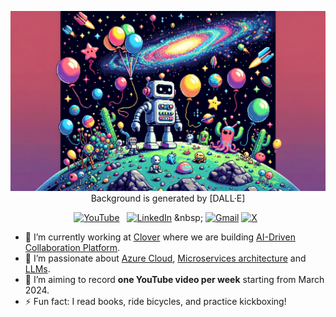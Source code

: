<div align="center">

[![Hello World, I'm Alex!](assets/heading.webp)](https://github.com/zonder)
Background is generated by [DALL·E]

[![YouTube](https://skillicons.dev/icons?i=youtube)](https://www.youtube.com/@amasalov) &nbsp;
[![LinkedIn](https://skillicons.dev/icons?i=linkedin)]([https://www.linkedin.com/in/jaspergabriel/](https://www.linkedin.com/in/alex-masalov/)) &nbsp;
[![Gmail](https://skillicons.dev/icons?i=gmail)](mailto:masalov.alexander@gmail.com?subject=Hello%20Alex,%20From%20Github)
[![X](https://skillicons.dev/icons?i=twitter)](https://twitter.com/azonder9) &nbsp;

</div>

- 🔭 I’m currently working at [Clover](https://www.linkedin.com/company/clovercollab/mycompany/) where we are building [AI-Driven Collaboration Platform](https://clovercollab.com/).
- 🌱 I’m passionate about [Azure Cloud](https://azure.microsoft.com/en-us), [Microservices architecture](https://microservices.io/) and [LLMs](https://en.wikipedia.org/wiki/Large_language_model).
- 📝 I’m aiming to record **one YouTube video per week** starting from March 2024.
- ⚡ Fun fact: I read books, ride bicycles, and practice kickboxing!

